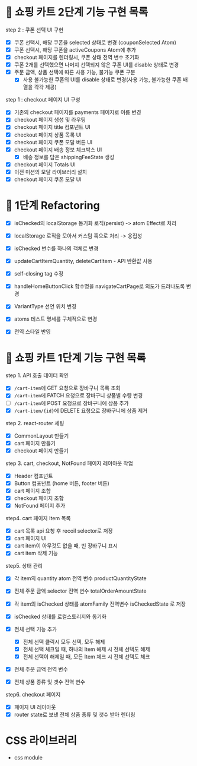 # 🎯 쇼핑 카트 2단계 기능 구현 목록

step 2 : 쿠폰 선택 UI 구현

- [x] 쿠폰 선택시, 해당 쿠폰을 selected 상태로 변경 (couponSelected Atom)
- [x] 쿠폰 선택시, 해당 쿠폰을 activeCoupons Atom에 추가
- [x] checkout 페이지를 렌더링시, 쿠폰 상태 전역 변수 초기화
- [x] 쿠폰 2개를 선택했으면 나머지 선택되지 않은 쿠폰 UI를 disable 상태로 변경
- [x] 주문 금액, 상품 선택에 따른 사용 가능, 불가능 쿠폰 구분
  - [x] 사용 불가능한 쿠폰의 UI를 disable 상태로 변경(사용 가능, 불가능한 쿠폰 배열을 각각 제공)

step 1 : checkout 페이지 UI 구성

- [x] 기존의 checkout 페이지를 payments 페이지로 이름 변경
- [x] checkout 페이지 생성 및 라우팅
- [x] checkout 페이지 title 컴포넌트 UI
- [x] checkout 페이지 상품 목록 UI
- [x] checkout 페이지 쿠폰 모달 버튼 UI
- [x] checkout 페이지 배송 정보 체크박스 UI
  - [x] 배송 정보를 담은 shippingFeeState 생성
- [x] checkout 페이지 Totals UI
- [x] 이전 미션의 모달 라이브러리 설치
- [x] checkout 페이지 쿠폰 모달 UI

# 🎯 1단계 Refactoring

- [x] isChecked의 localStorage 동기화 로직(persist) -> atom Effect로 처리
- [x] localStorage 로직을 모아서 커스텀 훅으로 처리 -> 응집성
- [x] isChecked 변수를 하나의 객체로 변경

- [x] updateCartItemQuantity, deleteCartItem - API 반환값 사용
- [x] self-closing tag 수정
- [x] handleHomeButtonClick 함수명을 navigateCartPage로 의도가 드러나도록 변경
- [x] VariantType 선언 위치 변경
- [x] atoms 테스트 명세를 구체적으로 변경
- [x] 전역 스타일 반영

# 🎯 쇼핑 카트 1단계 기능 구현 목록

step 1. API 호출 데이터 확인

- [x] `/cart-item`에 GET 요청으로 장바구니 목록 조회
- [x] `/cart-item`에 PATCH 요청으로 장바구니 상품별 수량 변경
- [ ] `/cart-item`에 POST 요청으로 장바구니에 상품 추가
- [x] `/cart-item/{id}`에 DELETE 요청으로 장바구니에 상품 제거

step 2. react-router 세팅

- [x] CommonLayout 만들기
- [x] cart 페이지 만들기
- [x] checkout 페이지 만들기

step 3. cart, checkout, NotFound 페이지 레이아웃 작업

- [x] Header 컴포넌트
- [x] Button 컴포넌트 (home 버튼, footer 버튼)
- [x] cart 페이지 조합
- [x] checkout 페이지 조합
- [x] NotFound 페이지 추가

step4. cart 페이지 Item 목록

- [x] cart 목록 api 요청 후 recoil selector로 저장
- [x] cart 페이지 UI
- [x] cart item이 아무것도 없을 때, 빈 장바구니 표시
- [x] cart item 삭제 기능

step5. 상태 관리

- [x] 각 item의 quantity atom 전역 변수 productQuantityState
- [x] 전체 주문 금액 selector 전역 변수 totalOrderAmountState
- [x] 각 item의 isChecked 상태를 atomFamily 전역변수 isCheckedState 로 저장
- [x] isChecked 상태를 로컬스토리지와 동기화
- [x] 전체 선택 기능 추가

  - [x] 전체 선택 클릭시 모두 선택, 모두 해제
  - [x] 전체 선택 체크일 때, 하나의 Item 해제 시 전체 선택도 해제
  - [x] 전체 선택이 해제일 때, 모든 Item 체크 시 전체 선택도 체크

- [x] 전체 주문 금액 전역 변수
- [x] 전체 상품 종류 및 갯수 전역 변수

step6. checkout 페이지

- [x] 페이지 UI 레이아웃
- [x] router state로 보낸 전체 상품 종류 및 갯수 받아 렌더링

# CSS 라이브러리

- css module
